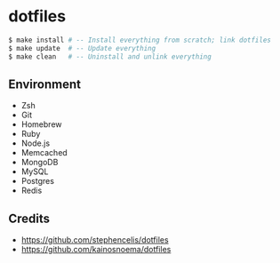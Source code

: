 # dotfiles

``` sh
$ make install # -- Install everything from scratch; link dotfiles
$ make update  # -- Update everything
$ make clean   # -- Uninstall and unlink everything
```

## Environment

* Zsh
* Git
* Homebrew
* Ruby
* Node.js
* Memcached
* MongoDB
* MySQL
* Postgres
* Redis

## Credits

* https://github.com/stephencelis/dotfiles
* https://github.com/kainosnoema/dotfiles
